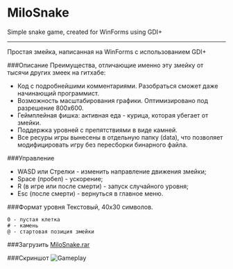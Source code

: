 # MiloSnake
Simple snake game, created for WinForms using GDI+

***

Простая змейка, написанная на WinForms с использованием GDI+

###Описание
Преимущества, отличающие именно эту змейку от тысячи других змеек на гитхабе:
- Код с подробнейшими комментариями. Разобраться сможет даже начинающий программист.
- Возможность масштабирования графики. Оптимизировано под разрешение 800х600.
- Геймплейная фишка: активная еда - курица, которая убегает от змейки.
- Поддержка уровней с препятствиями в виде камней.
- Все ресуры игры вынесены в отдельную папку (data), что позволяет модифицировать игру без пересборки бинарного файла.

###Управление
- WASD или Стрелки - изменить направление движения змейки;
- Space (пробел) - ускорение;
- R (в игре или после смерти) - запуск случайного уровня;
- Esc (после смерти) - вернуться в главное меню.


###Формат уровня
Текстовый, 40х30 символов.
```
0 - пустая клетка
# - камень
@ - стартовая позиция змейки
```
###Загрузить
[MiloSnake.rar](https://dl.dropboxusercontent.com/u/1288526/milosnake.rar)

###Скриншот
![Gameplay](http://images.illuzor.com/uploads/chickscr.png)
